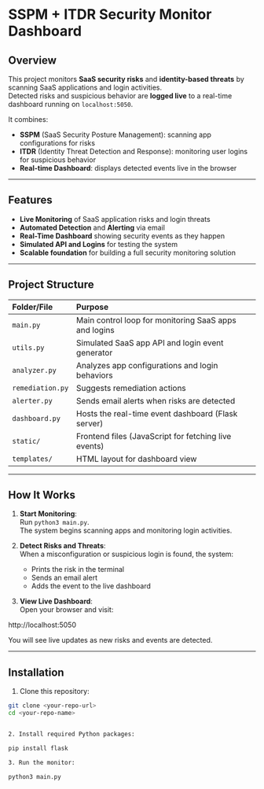 #  SSPM + ITDR Security Monitor Dashboard

## Overview

This project monitors **SaaS security risks** and **identity-based threats** by scanning SaaS applications and login activities.  
Detected risks and suspicious behavior are **logged live** to a real-time dashboard running on `localhost:5050`.

It combines:
- **SSPM** (SaaS Security Posture Management): scanning app configurations for risks
- **ITDR** (Identity Threat Detection and Response): monitoring user logins for suspicious behavior
- **Real-time Dashboard**: displays detected events live in the browser

---

## Features

-  **Live Monitoring** of SaaS application risks and login threats
-  **Automated Detection** and **Alerting** via email
-  **Real-Time Dashboard** showing security events as they happen
-  **Simulated API and Logins** for testing the system
-  **Scalable foundation** for building a full security monitoring solution

---

## Project Structure

| Folder/File | Purpose |
|:---|:---|
| `main.py` | Main control loop for monitoring SaaS apps and logins |
| `utils.py` | Simulated SaaS app API and login event generator |
| `analyzer.py` | Analyzes app configurations and login behaviors |
| `remediation.py` | Suggests remediation actions |
| `alerter.py` | Sends email alerts when risks are detected |
| `dashboard.py` | Hosts the real-time event dashboard (Flask server) |
| `static/` | Frontend files (JavaScript for fetching live events) |
| `templates/` | HTML layout for dashboard view |

---

## How It Works

1. **Start Monitoring**:  
   Run `python3 main.py`.  
   The system begins scanning apps and monitoring login activities.

2. **Detect Risks and Threats**:  
   When a misconfiguration or suspicious login is found, the system:
   - Prints the risk in the terminal
   - Sends an email alert
   - Adds the event to the live dashboard

3. **View Live Dashboard**:  
   Open your browser and visit:  

http://localhost:5050

You will see live updates as new risks and events are detected.

---

## Installation

1. Clone this repository:
```bash
git clone <your-repo-url>
cd <your-repo-name>


2. Install required Python packages:

pip install flask

3. Run the monitor:

python3 main.py
